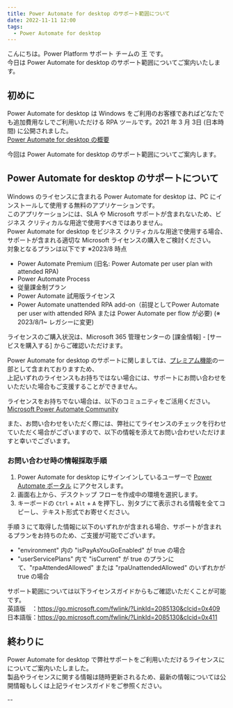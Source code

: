 ```yaml
---
title: Power Automate for desktop のサポート範囲について
date: 2022-11-11 12:00
tags:
  - Power Automate for desktop
---
```


こんにちは。Power Platform サポート チームの 王 です。  
今日は Power Automate for desktop のサポート範囲についてご案内いたします。  

<!-- more -->

## 初めに

Power Automate for desktop は Windows をご利用のお客様であればどなたでも追加費用なしでご利用いただける RPA ツールです。2021 年 3 月 3日 (日本時間) に公開されました。  
[Power Automate for desktop の概要](https://learn.microsoft.com/ja-jp/power-automate/desktop-flows/introduction)  

今回は Power Automate for desktop のサポート範囲についてご案内します。  

## Power Automate for desktop のサポートについて

Windows のライセンスに含まれる Power Automate for desktop は、PC にインストールして使用する無料のアプリケーションです。  
このアプリケーションには、SLA や Microsoft サポートが含まれないため、ビジネス クリティカルな用途で使用すべきではありません。  
Power Automate for desktop をビジネス クリティカルな用途で使用する場合、サポートが含まれる適切な Microsoft ライセンスの購入をご検討ください。  
対象となるプランは以下です ※2023/8 時点  
- Power Automate Premium (旧名: Power Automate per user plan with attended RPA)
- Power Automate Process
- 従量課金制プラン
- Power Automate 試用版ライセンス
- Power Automate unattended RPA add-on（前提としてPower Automate per user with attended RPA または Power Automate per flow が必要) (※ 2023/8/1~ レガシーに変更)  

ライセンスのご購入状況は、Microsoft 365 管理センターの [課金情報] - [サービスを購入する] からご確認いただけます。  

Power Automate for desktop のサポートに関しましては、[プレミアム機能](https://learn.microsoft.com/ja-jp/power-automate/desktop-flows/premium-features#premium-feature-list)の一部として含まれておりますため、  
上記いずれのライセンスもお持ちではない場合には、サポートにお問い合わせをいただいた場合もご支援することができません。  

ライセンスをお持ちでない場合は、以下のコミュニティをご活用ください。  
[Microsoft Power Automate Community](https://powerusers.microsoft.com/t5/Microsoft-Power-Automate/ct-p/MPACommunity)

また、お問い合わせをいただく際には、弊社にてライセンスのチェックを行わせていただく場合がございますので、以下の情報を添えてお問い合わせいただけますと幸いでございます。

### お問い合わせ時の情報採取手順
1. Power Automate for desktop にサインインしているユーザーで [Power Automate ポータル](https://make.powerautomate.com/) にアクセスします。
2. 画面右上から、デスクトップ フローを作成中の環境を選択します。
3. キーボードの `Ctrl` + `Alt` + `A` を押下し、別タブにて表示される情報を全てコピーし、テキスト形式でお寄せください。

手順 3 にて取得した情報に以下のいずれかが含まれる場合、サポートが含まれるプランをお持ちのため、ご支援が可能でございます。
- "environment" 内の "isPayAsYouGoEnabled" が true の場合
- "userServicePlans" 内で "isCurrent" が true のプランにて、"rpaAttendedAllowed" または "rpaUnattendedAllowed" のいずれかが true の場合

サポート範囲については以下ライセンスガイドからもご確認いただくことが可能です。  
英語版　：https://go.microsoft.com/fwlink/?LinkId=2085130&clcid=0x409  
日本語版：https://go.microsoft.com/fwlink/?LinkId=2085130&clcid=0x411  

## 終わりに

Power Automate for desktop で弊社サポートをご利用いただけるライセンスにについてご案内いたしました。  
製品やライセンスに関する情報は随時更新されるため、最新の情報については公開情報もしくは上記ライセンスガイドをご参照ください。  

--
